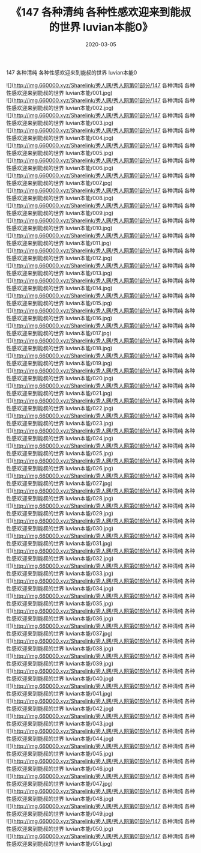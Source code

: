 ﻿---
layout: post
title:  《147 各种清纯 各种性感欢迎来到能叔的世界 luvian本能0》
date:   2020-03-05
img: http://img.660000.xyz/Sharelink/秀人网/秀人网第01部分/147 各种清纯 各种性感欢迎来到能叔的世界 luvian本能0/000.jpg
categories: [美女, 清纯, 唯美]
---

147 各种清纯 各种性感欢迎来到能叔的世界 luvian本能0

  ![](http://img.660000.xyz/Sharelink/秀人网/秀人网第01部分/147 各种清纯 各种性感欢迎来到能叔的世界 luvian本能/001.jpg) <br> ![](http://img.660000.xyz/Sharelink/秀人网/秀人网第01部分/147 各种清纯 各种性感欢迎来到能叔的世界 luvian本能/002.jpg) <br> ![](http://img.660000.xyz/Sharelink/秀人网/秀人网第01部分/147 各种清纯 各种性感欢迎来到能叔的世界 luvian本能/003.jpg) <br> ![](http://img.660000.xyz/Sharelink/秀人网/秀人网第01部分/147 各种清纯 各种性感欢迎来到能叔的世界 luvian本能/004.jpg) <br> ![](http://img.660000.xyz/Sharelink/秀人网/秀人网第01部分/147 各种清纯 各种性感欢迎来到能叔的世界 luvian本能/005.jpg) <br> ![](http://img.660000.xyz/Sharelink/秀人网/秀人网第01部分/147 各种清纯 各种性感欢迎来到能叔的世界 luvian本能/006.jpg) <br> ![](http://img.660000.xyz/Sharelink/秀人网/秀人网第01部分/147 各种清纯 各种性感欢迎来到能叔的世界 luvian本能/007.jpg) <br> ![](http://img.660000.xyz/Sharelink/秀人网/秀人网第01部分/147 各种清纯 各种性感欢迎来到能叔的世界 luvian本能/008.jpg) <br> ![](http://img.660000.xyz/Sharelink/秀人网/秀人网第01部分/147 各种清纯 各种性感欢迎来到能叔的世界 luvian本能/009.jpg) <br> ![](http://img.660000.xyz/Sharelink/秀人网/秀人网第01部分/147 各种清纯 各种性感欢迎来到能叔的世界 luvian本能/010.jpg) <br> ![](http://img.660000.xyz/Sharelink/秀人网/秀人网第01部分/147 各种清纯 各种性感欢迎来到能叔的世界 luvian本能/011.jpg) <br> ![](http://img.660000.xyz/Sharelink/秀人网/秀人网第01部分/147 各种清纯 各种性感欢迎来到能叔的世界 luvian本能/012.jpg) <br> ![](http://img.660000.xyz/Sharelink/秀人网/秀人网第01部分/147 各种清纯 各种性感欢迎来到能叔的世界 luvian本能/013.jpg) <br> ![](http://img.660000.xyz/Sharelink/秀人网/秀人网第01部分/147 各种清纯 各种性感欢迎来到能叔的世界 luvian本能/014.jpg) <br> ![](http://img.660000.xyz/Sharelink/秀人网/秀人网第01部分/147 各种清纯 各种性感欢迎来到能叔的世界 luvian本能/015.jpg) <br> ![](http://img.660000.xyz/Sharelink/秀人网/秀人网第01部分/147 各种清纯 各种性感欢迎来到能叔的世界 luvian本能/016.jpg) <br> ![](http://img.660000.xyz/Sharelink/秀人网/秀人网第01部分/147 各种清纯 各种性感欢迎来到能叔的世界 luvian本能/017.jpg) <br> ![](http://img.660000.xyz/Sharelink/秀人网/秀人网第01部分/147 各种清纯 各种性感欢迎来到能叔的世界 luvian本能/018.jpg) <br> ![](http://img.660000.xyz/Sharelink/秀人网/秀人网第01部分/147 各种清纯 各种性感欢迎来到能叔的世界 luvian本能/019.jpg) <br> ![](http://img.660000.xyz/Sharelink/秀人网/秀人网第01部分/147 各种清纯 各种性感欢迎来到能叔的世界 luvian本能/020.jpg) <br> ![](http://img.660000.xyz/Sharelink/秀人网/秀人网第01部分/147 各种清纯 各种性感欢迎来到能叔的世界 luvian本能/021.jpg) <br> ![](http://img.660000.xyz/Sharelink/秀人网/秀人网第01部分/147 各种清纯 各种性感欢迎来到能叔的世界 luvian本能/022.jpg) <br> ![](http://img.660000.xyz/Sharelink/秀人网/秀人网第01部分/147 各种清纯 各种性感欢迎来到能叔的世界 luvian本能/023.jpg) <br> ![](http://img.660000.xyz/Sharelink/秀人网/秀人网第01部分/147 各种清纯 各种性感欢迎来到能叔的世界 luvian本能/024.jpg) <br> ![](http://img.660000.xyz/Sharelink/秀人网/秀人网第01部分/147 各种清纯 各种性感欢迎来到能叔的世界 luvian本能/025.jpg) <br> ![](http://img.660000.xyz/Sharelink/秀人网/秀人网第01部分/147 各种清纯 各种性感欢迎来到能叔的世界 luvian本能/026.jpg) <br> ![](http://img.660000.xyz/Sharelink/秀人网/秀人网第01部分/147 各种清纯 各种性感欢迎来到能叔的世界 luvian本能/027.jpg) <br> ![](http://img.660000.xyz/Sharelink/秀人网/秀人网第01部分/147 各种清纯 各种性感欢迎来到能叔的世界 luvian本能/028.jpg) <br> ![](http://img.660000.xyz/Sharelink/秀人网/秀人网第01部分/147 各种清纯 各种性感欢迎来到能叔的世界 luvian本能/029.jpg) <br> ![](http://img.660000.xyz/Sharelink/秀人网/秀人网第01部分/147 各种清纯 各种性感欢迎来到能叔的世界 luvian本能/030.jpg) <br> ![](http://img.660000.xyz/Sharelink/秀人网/秀人网第01部分/147 各种清纯 各种性感欢迎来到能叔的世界 luvian本能/031.jpg) <br> ![](http://img.660000.xyz/Sharelink/秀人网/秀人网第01部分/147 各种清纯 各种性感欢迎来到能叔的世界 luvian本能/032.jpg) <br> ![](http://img.660000.xyz/Sharelink/秀人网/秀人网第01部分/147 各种清纯 各种性感欢迎来到能叔的世界 luvian本能/033.jpg) <br> ![](http://img.660000.xyz/Sharelink/秀人网/秀人网第01部分/147 各种清纯 各种性感欢迎来到能叔的世界 luvian本能/034.jpg) <br> ![](http://img.660000.xyz/Sharelink/秀人网/秀人网第01部分/147 各种清纯 各种性感欢迎来到能叔的世界 luvian本能/035.jpg) <br> ![](http://img.660000.xyz/Sharelink/秀人网/秀人网第01部分/147 各种清纯 各种性感欢迎来到能叔的世界 luvian本能/036.jpg) <br> ![](http://img.660000.xyz/Sharelink/秀人网/秀人网第01部分/147 各种清纯 各种性感欢迎来到能叔的世界 luvian本能/037.jpg) <br> ![](http://img.660000.xyz/Sharelink/秀人网/秀人网第01部分/147 各种清纯 各种性感欢迎来到能叔的世界 luvian本能/038.jpg) <br> ![](http://img.660000.xyz/Sharelink/秀人网/秀人网第01部分/147 各种清纯 各种性感欢迎来到能叔的世界 luvian本能/039.jpg) <br> ![](http://img.660000.xyz/Sharelink/秀人网/秀人网第01部分/147 各种清纯 各种性感欢迎来到能叔的世界 luvian本能/040.jpg) <br> ![](http://img.660000.xyz/Sharelink/秀人网/秀人网第01部分/147 各种清纯 各种性感欢迎来到能叔的世界 luvian本能/041.jpg) <br> ![](http://img.660000.xyz/Sharelink/秀人网/秀人网第01部分/147 各种清纯 各种性感欢迎来到能叔的世界 luvian本能/042.jpg) <br> ![](http://img.660000.xyz/Sharelink/秀人网/秀人网第01部分/147 各种清纯 各种性感欢迎来到能叔的世界 luvian本能/043.jpg) <br> ![](http://img.660000.xyz/Sharelink/秀人网/秀人网第01部分/147 各种清纯 各种性感欢迎来到能叔的世界 luvian本能/044.jpg) <br> ![](http://img.660000.xyz/Sharelink/秀人网/秀人网第01部分/147 各种清纯 各种性感欢迎来到能叔的世界 luvian本能/045.jpg) <br> ![](http://img.660000.xyz/Sharelink/秀人网/秀人网第01部分/147 各种清纯 各种性感欢迎来到能叔的世界 luvian本能/046.jpg) <br> ![](http://img.660000.xyz/Sharelink/秀人网/秀人网第01部分/147 各种清纯 各种性感欢迎来到能叔的世界 luvian本能/047.jpg) <br> ![](http://img.660000.xyz/Sharelink/秀人网/秀人网第01部分/147 各种清纯 各种性感欢迎来到能叔的世界 luvian本能/048.jpg) <br> ![](http://img.660000.xyz/Sharelink/秀人网/秀人网第01部分/147 各种清纯 各种性感欢迎来到能叔的世界 luvian本能/049.jpg) <br> ![](http://img.660000.xyz/Sharelink/秀人网/秀人网第01部分/147 各种清纯 各种性感欢迎来到能叔的世界 luvian本能/050.jpg) <br> ![](http://img.660000.xyz/Sharelink/秀人网/秀人网第01部分/147 各种清纯 各种性感欢迎来到能叔的世界 luvian本能/051.jpg) <br>